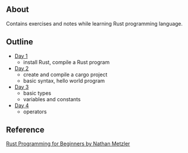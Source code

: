 ## About
Contains exercises and notes while learning Rust programming language.

## Outline
- [Day 1](day_01/day_01.md)
    - install Rust, compile a Rust program
- [Day 2](day_02/day_02.md)
    - create and compile a cargo project
    - basic syntax, hello world program
- [Day 3](day_03/day_03.md)
    - basic types
    - variables and constants
- [Day 4](day_04/day_04.md)
    - operators


## Reference
[Rust Programming for Beginners by Nathan Metzler](https://www.goodreads.com/book/show/58530378-rust-programming-for-beginners)